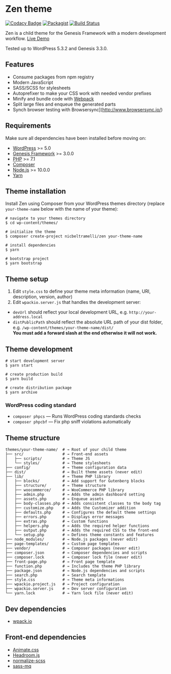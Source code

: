 # Zen theme
[![Codacy Badge](https://api.codacy.com/project/badge/Grade/b6b22681b33c46c0bef7cd8d25bf21d1)](https://app.codacy.com/manual/NicBeltramelli/zen?utm_source=github.com&utm_medium=referral&utm_content=NicBeltramelli/zen&utm_campaign=Badge_Grade_Settings)
[![Packagist](https://img.shields.io/packagist/v/nicbeltramelli/zen.svg?style=for-the-badge)](https://packagist.org/packages/nicbeltramelli/zen)
[![Build Status](https://img.shields.io/travis/NicBeltramelli/zen.svg?style=for-the-badge)](https://travis-ci.org/NicBeltramelli/zen)


Zen is a child theme for the Genesis Framework with a modern development workflow. [Live Demo](https://beltramelli.app/zen/)

Tested up to WordPress 5.3.2 and Genesis 3.3.0.


## Features

* Consume packages from npm registry
* Modern JavaScript
* SASS/SCSS for stylesheets
* Autoprefixer to make your CSS work with needed vendor prefixes
* Minify and bundle code with [Webpack](https://webpack.github.io/)
* Split large files and enqueue the generated parts
* Synch browser testing with Browsersync](http://www.browsersync.io/)


## Requirements

Make sure all dependencies have been installed before moving on:

* [WordPress](https://wordpress.org/) >= 5.0
* [Genesis Framework](https://my.studiopress.com/themes/genesis/) >= 3.0.0
* [PHP](https://secure.php.net/manual/en/install.php) >= 7.1
* [Composer](https://getcomposer.org/download/)
* [Node.js](http://nodejs.org/) >= 10.0.0
* [Yarn](https://yarnpkg.com/en/docs/install)


## Theme installation

Install Zen using Composer from your WordPress themes directory (replace `your-theme-name` below with the name of your theme):

```shell
# navigate to your themes directory
$ cd wp-content/themes/

# initialize the theme
$ composer create-project nicbeltramelli/zen your-theme-name

# install dependencies
$ yarn

# bootstrap project
$ yarn bootstrap

```


## Theme setup

1. Edit `style.css` to define your theme meta information (name, URI, description, version, author)
2. Edit `wpackio.server.js` that handles the development server:
* `devUrl` should reflect your local development URL, e.g. `http://your-address.local`
* `distPublicPath` should reflect the absolute URL path of your dist folder, e.g. `/wp-content/themes/your-theme-name/dist/`  
**You must add a forward slash at the end otherwise it will not work.**


## Theme development

```shell
# start development server
$ yarn start

# create production build
$ yarn build

# create distribution package
$ yarn archive

```

### WordPress coding standard

* `composer phpcs` — Runs WordPress coding standards checks
* `composer phpcbf` — Fix php sniff violations automatically


## Theme structure

```shell
themes/your-theme-name/  # → Root of your child theme
├── src/                 # → Front-end assets
│   ├── scripts/         # → Theme JS
│   └── styles/          # → Theme stylesheets
├── config/              # → Theme configuration data
├── dist/                # → Built theme assets (never edit)
├── lib/                 # → Theme PHP library
│   ├── blocks/          # → Add support for Gutenberg blocks
│   ├── structure/       # → Theme structure
│   ├── woocommerce/     # → WooCommerce PHP library
│   ├── admin.php        # → Adds the admin dashboard setting
│   ├── assets.php  	 # → Enqueue assets
│   ├── body-classes.php # → Adds consistent classes to the body tag
│   ├── customize.php    # → Adds the Customizer addition
│   ├── defaults.php     # → Configures the default theme settings
│   ├── errors.php       # → Displays error messages
│   ├── extras.php       # → Custom functions
│   ├── helpers.php      # → Adds the required helper functions
│   ├── output.php       # → Adds the required CSS to the front-end
│   └── setup.php        # → Defines theme constants and features
├── node_modules/        # → Node.js packages (never edit)
├── page-templates/      # → Custom page templates
├── vendor/              # → Composer packages (never edit)
├── composer.json        # → Composer dependencies and scripts
├── composer.lock        # → Composer lock file (never edit)
├── front-page.php       # → Front page template
├── function.php         # → Includes the theme PHP library
├── package.json         # → Node.js dependencies and scripts
├── search.php           # → Search template
├── style.css            # → Theme meta informations
├── wpackio.project.js   # → Project configuration
├── wpackio.server.js    # → Dev server configuration
└── yarn.lock            # → Yarn lock file (never edit)
```


## Dev dependencies
* [wpack.io](https://github.com/swashata/wp-webpack-script)


## Front-end dependencies

* [Animate.css](https://github.com/daneden/animate.css)
* [Headroom.js](https://github.com/WickyNilliams/headroom.js)
* [normalize-scss](https://github.com/JohnAlbin/normalize-scss)
* [sass-mq](https://github.com/sass-mq/sass-mq)

